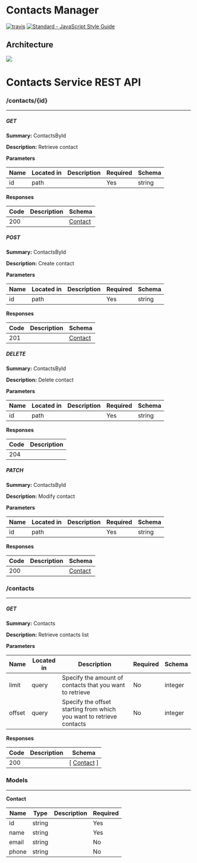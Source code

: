 # Contacts Manager

<p align="left">
  <a href="https://travis-ci.org/andrei-hameza/contacts-manager"><img src="https://img.shields.io/travis/feross/standard/master.svg" alt="travis"></a>
  <a href="https://standardjs.com"><img src="https://img.shields.io/badge/code_style-standard-brightgreen.svg" alt="Standard - JavaScript Style Guide"></a>
</p>


## Architecture

![](https://lh5.googleusercontent.com/NsXFxKvW9MxdV3l3r3ablsdo_WK_b_FR7e0vCTuUKk1lSuVnzmDrRe_xQW4DE4lwPsFygXVHRSbqp3c=w1845-h897-rw)

# Contacts Service REST API

### /contacts/{id}
---
##### ***GET***
**Summary:** ContactsById

**Description:** Retrieve contact

**Parameters**

| Name | Located in | Description | Required | Schema |
| ---- | ---------- | ----------- | -------- | ---- |
| id | path |  | Yes | string |

**Responses**

| Code | Description | Schema |
| ---- | ----------- | ------ |
| 200 |  | [Contact](#contact) |

##### ***POST***
**Summary:** ContactsById

**Description:** Create contact

**Parameters**

| Name | Located in | Description | Required | Schema |
| ---- | ---------- | ----------- | -------- | ---- |
| id | path |  | Yes | string |

**Responses**

| Code | Description | Schema |
| ---- | ----------- | ------ |
| 201 |  | [Contact](#contact) |

##### ***DELETE***
**Summary:** ContactsById

**Description:** Delete contact

**Parameters**

| Name | Located in | Description | Required | Schema |
| ---- | ---------- | ----------- | -------- | ---- |
| id | path |  | Yes | string |

**Responses**

| Code | Description |
| ---- | ----------- |
| 204 |  |

##### ***PATCH***
**Summary:** ContactsById

**Description:** Modify contact

**Parameters**

| Name | Located in | Description | Required | Schema |
| ---- | ---------- | ----------- | -------- | ---- |
| id | path |  | Yes | string |

**Responses**

| Code | Description | Schema |
| ---- | ----------- | ------ |
| 200 |  | [Contact](#contact) |

### /contacts
---
##### ***GET***
**Summary:** Contacts

**Description:** Retrieve contacts list

**Parameters**

| Name | Located in | Description | Required | Schema |
| ---- | ---------- | ----------- | -------- | ---- |
| limit | query | Specify the amount of contacts that you want to retrieve | No | integer |
| offset | query | Specify the offset starting from which you want to retrieve contacts | No | integer |

**Responses**

| Code | Description | Schema |
| ---- | ----------- | ------ |
| 200 |  | [ [Contact](#contact) ] |

### Models
---
<a name="contact"></a>**Contact**  

| Name | Type | Description | Required |
| ---- | ---- | ----------- | -------- |
| id | string |  | Yes |
| name | string |  | Yes |
| email | string |  | No |
| phone | string |  | No |
